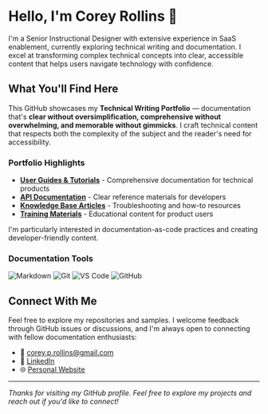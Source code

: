 # Hello, I'm Corey Rollins 👋

I'm a Senior Instructional Designer with extensive experience in SaaS enablement, currently exploring technical writing and documentation. I excel at transforming complex technical concepts into clear, accessible content that helps users navigate technology with confidence.

## What You'll Find Here

This GitHub showcases my **Technical Writing Portfolio** — documentation that's **clear without oversimplification, comprehensive without overwhelming, and memorable without gimmicks**. I craft technical content that respects both the complexity of the subject and the reader's need for accessibility.

### Portfolio Highlights

- [**User Guides & Tutorials**](./CRollins6020/tree/main/API-Documentation) - Comprehensive documentation for technical products
- [**API Documentation**](./CRollins6020/tree/main/API-Documentation) - Clear reference materials for developers
- [**Knowledge Base Articles**](./CRollins6020/tree/main/Knowledge-Base) - Troubleshooting and how-to resources
- [**Training Materials**](./CRollins6020/tree/main/Training-Materials) - Educational content for product users

I'm particularly interested in documentation-as-code practices and creating developer-friendly content.

### Documentation Tools

![Markdown](https://img.shields.io/badge/Markdown-000000?style=flat&logo=markdown&logoColor=white)
![Git](https://img.shields.io/badge/Git-F05032?style=flat&logo=git&logoColor=white)
![VS Code](https://img.shields.io/badge/VS_Code-0078D4?style=flat&logo=visual-studio-code&logoColor=white)
![GitHub](https://img.shields.io/badge/GitHub-181717?style=flat&logo=github&logoColor=white)

## Connect With Me

Feel free to explore my repositories and samples. I welcome feedback through GitHub issues or discussions, and I'm always open to connecting with fellow documentation enthusiasts:

- 📧 [corey.p.rollins@gmail.com](mailto:corey.p.rollins@gmail.com)
- 🔗 [LinkedIn](https://www.linkedin.com/in/corey-p-rollins/)
- 🌐 [Personal Website](https://crollins6020.github.io)

---

*Thanks for visiting my GitHub profile. Feel free to explore my projects and reach out if you'd like to connect!*